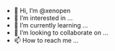 - 👋 Hi, I’m @xenopen
- 👀 I’m interested in ...
- 🌱 I’m currently learning ...
- 💞️ I’m looking to collaborate on ...
- 📫 How to reach me ...

<!---
xenopen/xenopen is a ✨ special ✨ repository because its `README.md` (this file) appears on your GitHub profile.
You can click the Preview link to take a look at your changes.
--->
